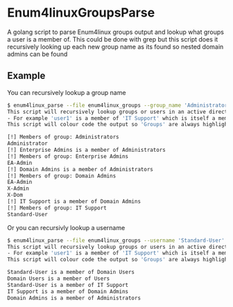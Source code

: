 # Enum4linuxGroupsParse

A golang script to parse Enum4linux groups output and lookup what groups a user is a member of.
This could be done with grep but this script does it recursively looking up each new group name as its found so nested domain admins can be found

## Example
You can recursively lookup a group name
```bash
$ enum4linux_parse --file enum4linux_groups --group_name 'Administrators'
This script will recursively lookup groups or users in an active directory environment from the enum4linux groups output.
- For example 'user1' is a member of 'IT Support' which is itself a member of 'Domain Admins' making 'user1' effectively a domain admin.
This script will colour code the output so 'Groups' are always highlighted as red to make them easier to make out.

[!] Members of group: Administrators
Administrator
[!] Enterprise Admins is a member of Administrators
[!] Members of group: Enterprise Admins
EA-Admin
[!] Domain Admins is a member of Administrators
[!] Members of group: Domain Admins
EA-Admin
X-Admin
X-Dom
[!] IT Support is a member of Domain Admins
[!] Members of group: IT Support
Standard-User
```

Or you can recursivly lookup a username
```bash
$ enum4linux_parse --file enum4linux_groups --username 'Standard-User'
This script will recursively lookup groups or users in an active directory environment from the enum4linux groups output.
- For example 'user1' is a member of 'IT Support' which is itself a member of 'Domain Admins' making 'user1' effectively a domain admin.
This script will colour code the output so 'Groups' are always highlighted as red to make them easier to make out.

Standard-User is a member of Domain Users
Domain Users is a member of Users
Standard-User is a member of IT Support
IT Support is a member of Domain Admins
Domain Admins is a member of Administrators
```
